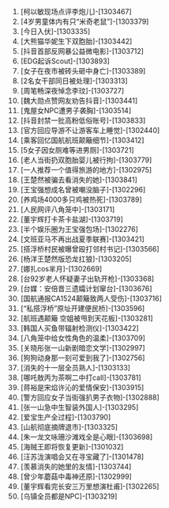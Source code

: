 
1. [柯以敏现场点评李炮儿]-[1303467]
1. [4岁男童体内有只“米奇老鼠”]-[1303379]
1. [今日入伏]-[1303335]
1. [大熊猫华妮生下双胞胎]-[1303442]
1. [抖音首部反网暴公益微电影]-[1303712]
1. [EDG起诉Scout]-[1303893]
1. [女子在夜市被砖头砸中身亡]-[1303389]
1. [2名女干部同日被处理]-[1303313]
1. [周笔畅深夜悼念李玟]-[1303727]
1. [魏大勋点赞网友劝告抖音]-[1303441]
1. [鬼屋女NPC遭男子袭胸]-[1303514]
1. [抖音封禁一批高粉低俗账号]-[1303833]
1. [官方回应导游不让游客车上睡觉]-[1302440]
1. [乘客回忆国航航班颠簸细节]-[1303412]
1. [5女子因女厕难等进男厕]-[1303721]
1. [老人当街扔双胞胎婴儿被行拘]-[1303779]
1. [一人推荐一个值得旅游的地方]-[1302975]
1. [王楚然被骗去看消失的她]-[1303841]
1. [王宝强想成名曾被嘲没脑子]-[1302296]
1. [养鸡场4000多只鸡被热死]-[1303789]
1. [人民网评八角笼中]-[1303171]
1. [董宇辉打卡茶卡盐湖]-[1303719]
1. [半个娱乐圈为王宝强包场]-[1302276]
1. [文班亚马不再出战夏季联赛]-[1303421]
1. [搭浮桥村民被曝曾殴打邻村书记]-[1303566]
1. [杨洋王楚然版恐龙扛狼]-[1303205]
1. [娜扎cos芈月]-[1302669]
1. [台92岁老人怀疑妻子出轨开枪]-[1303368]
1. [台媒：安倍晋三遗孀计划窜台]-[1303676]
1. [国航通报CA1524颠簸致两人受伤]-[1303716]
1. [“私搭浮桥”原址开建便民桥]-[1303596]
1. [航班遇颠簸 空姐被甩到天花板]-[1303281]
1. [韩国人买鱼带辐射检测仪]-[1303422]
1. [八角笼中给女性角色的温柔]-[1303709]
1. [关晓彤张一山新剧暗恋文学]-[1302997]
1. [狗狗动身那一刻可爱到我了]-[1302756]
1. [消失的十一层全员熟人]-[1303133]
1. [哪吒敖丙为茶啊二中打call]-[1303781]
1. [蒋裕是宋焰许沁的爱情保安]-[1303915]
1. [警方回应女子当街强扒男子衣物]-[1302888]
1. [张一山急中生智装外国人]-[1303295]
1. [爱宝生产全过程]-[1303790]
1. [山航彻底摘牌退市]-[1303325]
1. [朱一龙文咏珊沙滩戏全是心眼]-[1303698]
1. [海贼王即将恢复更新]-[1301032]
1. [汪苏泷演唱会又在寻宝藏了]-[1301478]
1. [羡慕消失的她里的友情]-[1303744]
1. [曾少年蘑菇中毒神还原]-[1302999]
1. [董宇辉看完长安三万里想演杜甫]-[1302265]
1. [乌镇全员都是NPC]-[1303219]